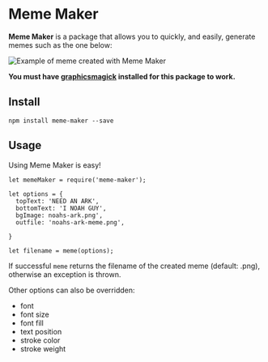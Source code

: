 Meme Maker
==========

**Meme Maker** is a package that allows you to quickly, and easily, generate memes such as the one below:

![Example of meme created with Meme Maker](http://i.imgur.com/2s8NYvM.png)

**You must have [graphicsmagick](http://www.graphicsmagick.org/index.html) installed for this package to work.**

Install
-------

    npm install meme-maker --save

Usage
-----

Using Meme Maker is easy!

```
let memeMaker = require('meme-maker');

let options = {
  topText: 'NEED AN ARK',
  bottomText: 'I NOAH GUY',
  bgImage: noahs-ark.png',
  outfile: 'noahs-ark-meme.png',

}

let filename = meme(options);
```

If successful `meme` returns the filename of the created meme (default: .png), otherwise an exception is thrown.

Other options can also be overridden:

* font
* font size
* font fill
* text position
* stroke color
* stroke weight
